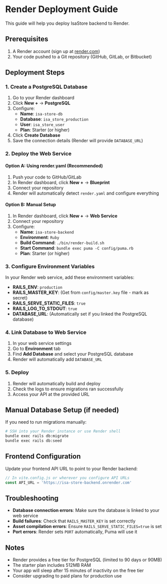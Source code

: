 # Render Deployment Guide

This guide will help you deploy IsaStore backend to Render.

## Prerequisites

1. A Render account (sign up at [render.com](https://render.com))
2. Your code pushed to a Git repository (GitHub, GitLab, or Bitbucket)

## Deployment Steps

### 1. Create a PostgreSQL Database

1. Go to your Render dashboard
2. Click **New +** → **PostgreSQL**
3. Configure:
   - **Name**: `isa-store-db`
   - **Database**: `isa_store_production`
   - **User**: `isa_store_user`
   - **Plan**: Starter (or higher)
4. Click **Create Database**
5. Save the connection details (Render will provide `DATABASE_URL`)

### 2. Deploy the Web Service

#### Option A: Using render.yaml (Recommended)

1. Push your code to GitHub/GitLab
2. In Render dashboard, click **New +** → **Blueprint**
3. Connect your repository
4. Render will automatically detect `render.yaml` and configure everything

#### Option B: Manual Setup

1. In Render dashboard, click **New +** → **Web Service**
2. Connect your repository
3. Configure:
   - **Name**: `isa-store-backend`
   - **Environment**: `Ruby`
   - **Build Command**: `./bin/render-build.sh`
   - **Start Command**: `bundle exec puma -C config/puma.rb`
   - **Plan**: Starter (or higher)

### 3. Configure Environment Variables

In your Render web service, add these environment variables:

- **RAILS_ENV**: `production`
- **RAILS_MASTER_KEY**: (Get from `config/master.key` file - mark as secret)
- **RAILS_SERVE_STATIC_FILES**: `true`
- **RAILS_LOG_TO_STDOUT**: `true`
- **DATABASE_URL**: (Automatically set if you linked the PostgreSQL database)

### 4. Link Database to Web Service

1. In your web service settings
2. Go to **Environment** tab
3. Find **Add Database** and select your PostgreSQL database
4. Render will automatically add `DATABASE_URL`

### 5. Deploy

1. Render will automatically build and deploy
2. Check the logs to ensure migrations ran successfully
3. Access your API at the provided URL

## Manual Database Setup (if needed)

If you need to run migrations manually:

```bash
# SSH into your Render instance or use Render shell
bundle exec rails db:migrate
bundle exec rails db:seed
```

## Frontend Configuration

Update your frontend API URL to point to your Render backend:

```javascript
// In vite.config.js or wherever you configure API URLs
const API_URL = 'https://isa-store-backend.onrender.com'
```

## Troubleshooting

- **Database connection errors**: Make sure the database is linked to your web service
- **Build failures**: Check that `RAILS_MASTER_KEY` is set correctly
- **Asset compilation errors**: Ensure `RAILS_SERVE_STATIC_FILES=true` is set
- **Port errors**: Render sets `PORT` automatically, Puma will use it

## Notes

- Render provides a free tier for PostgreSQL (limited to 90 days or 90MB)
- The starter plan includes 512MB RAM
- Your app will sleep after 15 minutes of inactivity on the free tier
- Consider upgrading to paid plans for production use







